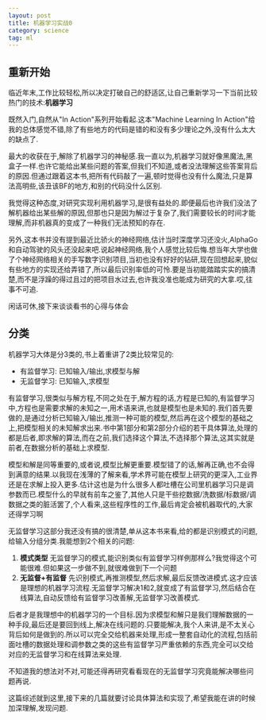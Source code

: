 ```yaml
---
layout: post
title: 机器学习实战0
category: science
tag: ml
---
```


## 重新开始

临近年末,工作比较轻松,所以决定打破自己的舒适区,让自己重新学习一下当前比较热门的技术:**机器学习**

既然入门,自然从"In Action"系列开始看起.这本"Machine Learning In Action"给我的总体感觉不错,除了有些地方的代码是错的和没有多少理论之外,没有什么太大的缺点了.

最大的收获在于,解除了机器学习的神秘感.我一直以为,机器学习就好像黑魔法,黑盒子一样.也许它能给出某些问题的答案,但我们不知道,或者没法理解这些答案背后的原因.但通过跟着这本书,把所有代码敲了一遍,顿时觉得也没有什么魔法,只是算法高明些,该丑该BF的地方,和别的代码没什么区别.

我觉得这种态度,对研究实现利用机器学习,是很有益处的.即便最后也许我们没法了解机器给出某些解的原因,但那也只是因为解过于复杂了,我们需要较长的时间才能理解,而非机器真的变成了一种我们无法预知的存在.

另外,这本书并没有提到最近比骄火的神经网络,估计当时深度学习还没火,AlphaGo和自动驾驶的风头还没起来吧.说起神经网络,我个人感觉比较后悔.想当年大学也做了个神经网络相关的手写数字识别项目,当初也没有好好的钻研,现在回想起来,貌似有些地方的实现还给弄错了,所以最后识别率低的可怜.要是当初能踏踏实实的搞清楚,而不是浮躁的得过且过的把项目水过去,也许我没准也能成为研究的大拿.哎,往事不可追.

闲话可休,接下来谈谈看书的心得与体会

## 分类

机器学习大体是分3类的,书上着重讲了2类比较常见的:

* 有监督学习: 已知输入/输出,求模型与解
* 无监督学习: 已知输入,求模型

有监督学习,很类似与解方程,不同之处在于,解方程的话,方程是已知的,有监督学习中,方程也是需要求解的未知之一,用术语来讲,也就是模型也是未知的.我们首先要做的,是通过分析已知输入/输出,推测一种可能的模型,然后再在这个模型的基础之上,把模型相关的未知解求出来.书中第1部分和第2部分介绍的若干具体算法,处理的都是后者,即求解的算法,而在之前,我们选择这个算法,不选择那个算法,这其实就是前者,在数据分析的基础上求模型.

模型和解是同等重要的,或者说,模型比解更重要.模型错了的话,解再正确,也不会得到满意的结果.以我现在浅薄的了解来看,学术界可能在模型上研究的更深入,工业界还是在求解上投入更多.估计这也是为什么很多人都吐槽在公司里机器学习只是调参数而已.模型什么的早就有前车之鉴了,其他人只是干些挖数据/洗数据/标数据/调数据之类的脏活罢了,个人看来,这些程序性的工作,最后肯定会被机器取代的,大家还得学习啊

无监督学习这部分我还没有搞的很清楚,单从这本书来看,给的都是识别模式的问题,给输入分组分类.我能想到2个相关的问题:

1. **模式类型** 无监督学习的模式,能识别类似有监督学习样例那样么?我觉得这个可能很难.但如果这一步做不到,就很难做到下一个问题
2. **无监督+有监督** 先识别模式,再推测模型,然后求解,最后反馈改进模式.这才应该是理想的机器学习流程.无监督学习解决1和2,就变成了有监督学习,然后结合在线算法,自动反馈给有监督学习改善解,无监督学习改善模式.

后者才是我理想中的机器学习的一个目标.因为求模型和解只是我们理解数据的一种手段,最后还是要回到线上,解决在线问题的.只要能解决,我个人来讲,是不太关心背后如何是做到的.所以可以完全交给机器来处理,形成一整套自动化的流程,包括前面吐槽的数据处理和调参数之类的这些有监督学习严重依赖的东西,完全可以交给对应的无监督学习和在线算法来处理.

不知道我的想法对不对,可能还得再研究看看现在的无监督学习究竟能解决哪些问题再说.

这篇综述就到这里,接下来的几篇就要讨论具体算法和实现了,希望我能在讲的时候加深理解,发现问题.
